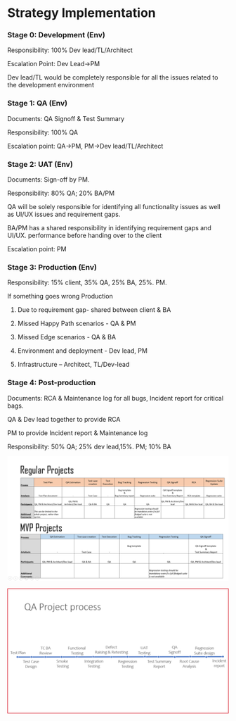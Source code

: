 # Strategy Implementation
### Stage 0: Development (Env)
Responsibility: 100% Dev lead/TL/Architect

Escalation Point: Dev Lead->PM

Dev lead/TL would be completely responsible for all the issues related to the development environment 
### Stage 1: QA (Env) 
Documents: QA Signoff & Test Summary

Responsibility: 100% QA

Escalation point: QA->PM, PM->Dev lead/TL/Architect
### Stage 2: UAT (Env)
Documents: Sign-off by PM.

Responsibility: 80% QA; 20% BA/PM

QA will be solely responsible for identifying all functionality issues as well as UI/UX issues and requirement gaps. 

BA/PM has a shared responsibility in identifying requirement gaps and UI/UX. performance before handing over to the client

Escalation point: PM
### Stage 3: Production (Env)
Responsibility: 15% client, 35% QA, 25% BA, 25%. PM.

If something goes wrong Production

1. Due to requirement gap- shared between client & BA

2. Missed Happy Path scenarios - QA & PM

3. Missed Edge scenarios - QA & BA

4. Environment and deployment - Dev lead, PM

5. Infrastructure – Architect, TL/Dev-lead 

### Stage 4: Post-production
Documents: RCA & Maintenance log for all bugs, Incident report for critical bags.

QA & Dev lead together to provide RCA

PM to provide Incident report & Maintenance log

Responsibility: 50% QA; 25% dev lead,15%. PM; 10% BA

![](images/qa-startegy.png)

![](images/qa-process.png)
